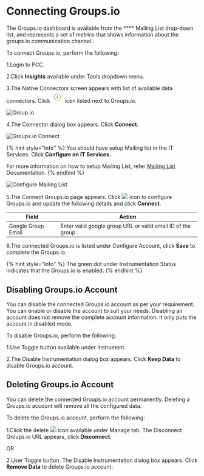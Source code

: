 # Connecting Groups.io

The Groups.io dashboard is available from the \*\*\*\* Mailing List drop-down list, and represents a set of metrics that shows information about the groups.io communication channel..

To connect Groups.io, perform the following:

1.Login to PCC.

2.Click **Insights** available under Tools dropdown menu.

3.The Native Connectors screen appears with list of available data connectors. Click ![](../../../.gitbook/assets/Connect.png) icon listed next to Groups.io.

![Group.io](../../../.gitbook/assets/Groups\_io.png)

4.The Connector dialog box appears. Click **Connect**.

![Groups.io Connect](../../../.gitbook/assets/Groups\_io\_Connect.png)

{% hint style="info" %}
You should have setup Mailing list in the IT Services. Click **Configure on IT Services**.

For more information on how to setup Mailing List, refer [Mailing List](https://docs.linuxfoundation.org/lfx/project-control-center-pre-release/it-services-for-a-project/mailing-list) Documentation.
{% endhint %}

![Configure Mailing List](../../../.gitbook/assets/Mailing\_List.png)

5.The Connect Groups.io page appears. Click ![](<../../../.gitbook/assets/Con\_Icon (1).png>) icon to configure Groups.io and update the following details and click **Connect**.

| Field              | Action                                                        |
| ------------------ | ------------------------------------------------------------- |
| Google Group Email | Enter valid google group URL or valid email ID of the group . |

6.The connected Groups.io is listed under Configure Account, click **Save** to complete the Groups.io.

{% hint style="info" %}
The green dot under Instrumentation Status indicates that the Groups.io is enabled.
{% endhint %}

## Disabling Groups.io Account

You can disable the connected Groups.io account as per your requirement. You can enable or disable the account to suit your needs. Disabling an account does not remove the complete account information. It only puts the account in disabled mode.

To disable Groups.io, perform the following:

1.Use Toggle button available under Instrument.

2.The Disable Instrumentation dialog box appears. Click **Keep Data** to disable Groups.io account.

## Deleting Groups.io Account

You can delete the connected Groups.io account permanently. Deleting a Groups.io account will remove all the configured data.

To delete the Groups.io account, perform the following:

1.Click the delete ![](../../../.gitbook/assets/Delete\_Icon.png) icon available under Manage tab. The Disconnect Groups.io URL appears, click **Disconnect**.

OR

2.User Toggle button. The Disable Instrumentation dialog box appears. Click **Remove Data** to delete Groups.io account.
